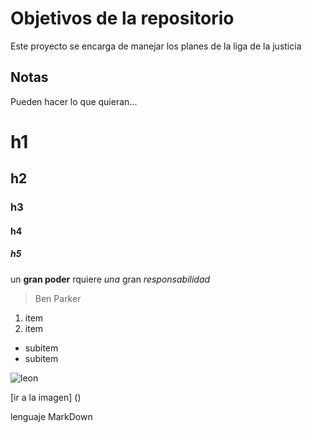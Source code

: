 # Objetivos de la repositorio

Este proyecto se encarga de manejar los planes de la liga de la justicia


## Notas
Pueden hacer lo que quieran...


# h1
## h2
### h3
#### h4
##### h5

un **gran poder** rquiere _una_ gran *responsabilidad*
> Ben Parker

1. item
2. item
 * subitem
 * subitem
 
 ![leon]()
 
 [ir a la imagen] ()

lenguaje MarkDown
